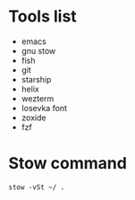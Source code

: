 # Tools list
- emacs
- gnu stow
- fish
- git
- starship
- helix
- wezterm
- Iosevka font
- zoxide
- fzf

# Stow command
```
stow -vSt ~/ .
```
